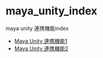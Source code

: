 # maya_unity_index
maya unity 連携機能index

- [Maya Unity 連携機能1](https://github.com/175B005/maya_unity)     
- [Maya Unity 連携機能2](https://github.com/175B005/maya_unity2)  


